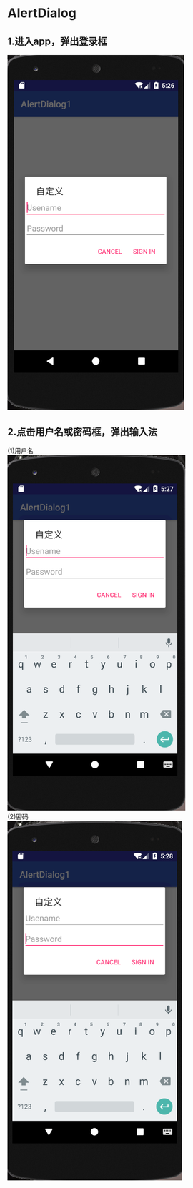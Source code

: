 # AlertDialog  
## 1.进入app，弹出登录框  
![login](https://github.com/Sev7nzy/Lab/blob/master/Lab4/AlertDialog1/login/QQ%E5%9B%BE%E7%89%8720180404132708.png)  
## 2.点击用户名或密码框，弹出输入法  
(1)用户名  
![usename](https://github.com/Sev7nzy/Lab/blob/master/Lab4/AlertDialog1/login/QQ%E5%9B%BE%E7%89%8720180404132822.png)  
(2)密码  
![password](https://github.com/Sev7nzy/Lab/blob/master/Lab4/AlertDialog1/login/QQ%E5%9B%BE%E7%89%8720180404132902.png)  

